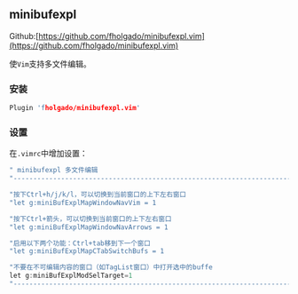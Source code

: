## minibufexpl

Github:[https://github.com/fholgado/minibufexpl.vim](https://github.com/fholgado/minibufexpl.vim)

使`Vim`支持多文件编辑。

### 安装

```c 
Plugin 'fholgado/minibufexpl.vim'
```

### 设置

在`.vimrc`中增加设置：

```c 
" minibufexpl 多文件编辑
"------------------------------------------------------------------------------------

"按下Ctrl+h/j/k/l，可以切换到当前窗口的上下左右窗口
"let g:miniBufExplMapWindowNavVim = 1   

"按下Ctrl+箭头，可以切换到当前窗口的上下左右窗口
"let g:miniBufExplMapWindowNavArrows = 1 

"启用以下两个功能：Ctrl+tab移到下一个窗口
"let g:miniBufExplMapCTabSwitchBufs = 1 

"不要在不可编辑内容的窗口（如TagList窗口）中打开选中的buffe
let g:miniBufExplModSelTarget=1  
"-----------------------------------------------------------------------------------
```